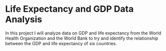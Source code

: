 # Life Expectancy and GDP Data Analysis
 In this project I will analyze data on GDP and life expectancy from the World Health Organization and the World Bank to try and identify the relationship between the GDP and life expectancy of six countries.
